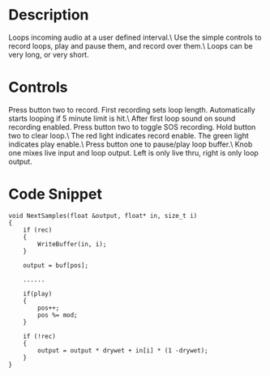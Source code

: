 # Description
Loops incoming audio at a user defined interval.\ 
Use the simple controls to record loops, play and pause them, and record over them.\ 
Loops can be very long, or very short.

# Controls
Press button two to record. First recording sets loop length. Automatically starts looping if 5 minute limit is hit.\ 
After first loop sound on sound recording enabled. Press button two to toggle SOS recording. Hold button two to clear loop.\ 
The red light indicates record enable. The green light indicates play enable.\ 
Press button one to pause/play loop buffer.\ 
Knob one mixes live input and loop output. Left is only live thru, right is only loop output.

# Code Snippet
    void NextSamples(float &output, float* in, size_t i)
    {
        if (rec)
        {
    	    WriteBuffer(in, i);
        }
        
        output = buf[pos];
        
        ......
    
        if(play)
        {
    	    pos++;
    	    pos %= mod;
        }
    
        if (!rec)
        {
    	    output = output * drywet + in[i] * (1 -drywet);
        }
    }